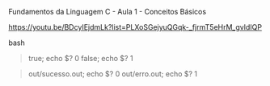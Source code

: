 Fundamentos da Linguagem C - Aula 1 - Conceitos Básicos

https://youtu.be/BDcyIEjdmLk?list=PLXoSGejyuQGqk-_fjrmT5eHrM_gvldIQP

bash
>true; echo $?
0
>false; echo $?
1

>out/sucesso.out; echo $?
0
>out/erro.out; echo $?
1
